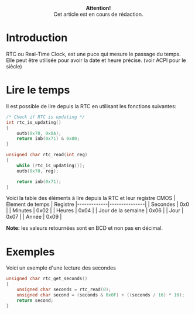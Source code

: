<center>
<b>Attention!</b><br>Cet article est en cours de rédaction.
</center>

# Introduction

RTC ou Real-Time Clock, est une puce qui mesure le passage du temps.
Elle peut être utilisée pour avoir la date et heure précise. (voir ACPI pour le siècle)

# Lire le temps
Il est possible de lire depuis la RTC en utilisant les fonctions suivantes:
```c
/* Check if RTC is updating */
int rtc_is_updating()
{
    outb(0x70, 0x0A);
    return inb(0x71) & 0x80;
}

unsigned char rtc_read(int reg)
{
    while (rtc_is_updating());
    outb(0x70, reg);

    return inb(0x71);
}
```
Voici la table des éléments à lire depuis la RTC et leur registre CMOS
| Élement de temps | Registre
|-------------|---------------|
| Secondes    | 0x0           |
| Minutes     | 0x02          |
| Heures      | 0x04         |
| Jour de la semaine      | 0x06         |
| Jour        | 0x07           |
| Année       | 0x09           |

**Note:** les valeurs retournées sont en BCD et non pas en décimal.
# Exemples
Voici un exemple d'une lecture des secondes

```c
unsigned char rtc_get_seconds()
{
    unsigned char seconds = rtc_read(0);
    unsigned char second = (seconds & 0x0F) + ((seconds / 16) * 10);
    return second;
}
```
